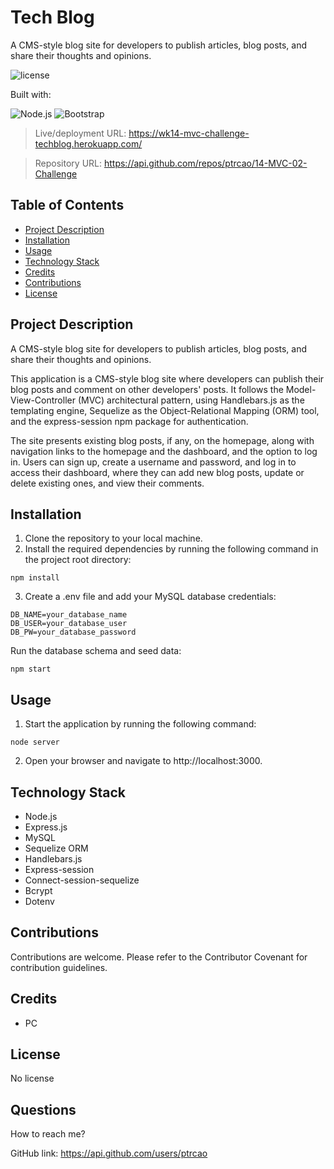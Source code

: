 # Tech Blog

A CMS-style blog site for developers to publish articles, blog posts, and share their thoughts and opinions.

![license](https://img.shields.io/static/v1?label=license&message=No_license&color=blue&style=for-the-badge)

  Built with:

  ![Node.js](https://img.shields.io/badge/Node.js-43853D?style=for-the-badge&logo=node.js&logoColor=white) ![Bootstrap](https://img.shields.io/badge/Bootstrap-563D7C?style=for-the-badge&logo=bootstrap&logoColor=white)

> Live/deployment URL: https://wk14-mvc-challenge-techblog.herokuapp.com/

> Repository URL: https://api.github.com/repos/ptrcao/14-MVC-02-Challenge

## Table of Contents

- [Project Description](#project-description)
- [Installation](#installation)
- [Usage](#usage)
- [Technology Stack](#technology-stack)
- [Credits](#credits)
- [Contributions](#contributions)
- [License](#license)


## Project Description
A CMS-style blog site for developers to publish articles, blog posts, and share their thoughts and opinions.

This application is a CMS-style blog site where developers can publish their blog posts and comment on other developers' posts. It follows the Model-View-Controller (MVC) architectural pattern, using Handlebars.js as the templating engine, Sequelize as the Object-Relational Mapping (ORM) tool, and the express-session npm package for authentication.

The site presents existing blog posts, if any, on the homepage, along with navigation links to the homepage and the dashboard, and the option to log in. Users can sign up, create a username and password, and log in to access their dashboard, where they can add new blog posts, update or delete existing ones, and view their comments.

## Installation
1. Clone the repository to your local machine.
2. Install the required dependencies by running the following command in the project root directory:
```
npm install
```
3. Create a .env file and add your MySQL database credentials:
```
DB_NAME=your_database_name
DB_USER=your_database_user
DB_PW=your_database_password
```

Run the database schema and seed data:
```
npm start
```

## Usage
1. Start the application by running the following command:
```
node server
```
2. Open your browser and navigate to http://localhost:3000.


## Technology Stack
* Node.js
* Express.js
* MySQL
* Sequelize ORM
* Handlebars.js
* Express-session
* Connect-session-sequelize
* Bcrypt
* Dotenv


## Contributions
Contributions are welcome. Please refer to the Contributor Covenant for contribution guidelines.

## Credits
- PC

## License
No license

## Questions
How to reach me?

GitHub link: https://api.github.com/users/ptrcao
